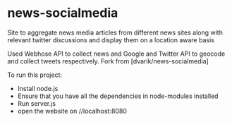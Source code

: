 # news-socialmedia

Site to aggregate news media articles from different news sites along with relevant twitter discussions and display them on a location aware basis

Used Webhose API to collect news and Google and Twitter API to geocode and collect tweets respectively. Fork from [dvarik/news-socialmedia]

To run this project:

+ Install node.js
+ Ensure that you have all the dependencies in node-modules installed
+ Run server.js
+ open the website on //localhost:8080


